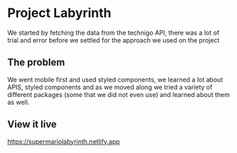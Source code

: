 # Project Labyrinth

We started by fetching the data from the technigo API, there was a lot of trial and error before we settled for the approach we used on the project


## The problem

We went mobile first and used styled components, we learned a lot about APIS, styled components and as we moved along we tried a variety of 
different packages (some that we did not even use) and learned about them as well.

## View it live

https://supermariolabyrinth.netlify.app

